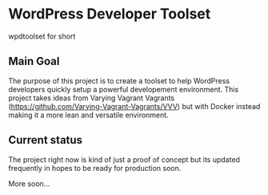 # WordPress Developer Toolset

wpdtoolset for short

## Main Goal

The purpose of this project is to create a toolset 
to help WordPress developers quickly setup a powerful developement 
environment. This project takes ideas from Varying Vagrant Vagrants 
(https://github.com/Varying-Vagrant-Vagrants/VVV) but with Docker 
instead making it a more lean and versatile environment.

## Current status

The project right now is kind of just a proof of concept but its updated frequently 
in hopes to be ready for production soon.

More soon...
